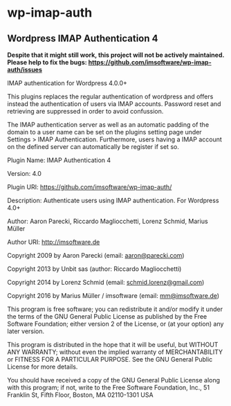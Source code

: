 # wp-imap-auth

## Wordpress IMAP Authentication 4

**Despite that it might still work, this project will not be actively maintained. Please help to fix the bugs: https://github.com/imsoftware/wp-imap-auth/issues**

IMAP authentication for Wordpress 4.0.0+

This plugins replaces the regular authentication of wordpress and offers instead the authentication of users via IMAP accounts. Password reset and retrieving are suppressed in order to avoid confussion.

The IMAP authentication server as well as an automatic padding of the domain to a user name can be set on the plugins setting page under Settings > IMAP Authentication. Furthermore, users having a IMAP account on the defined server can automatically be register if set so.

Plugin Name: IMAP Authentication 4

Version: 4.0

Plugin URI: https://github.com/imsoftware/wp-imap-auth/

Description: Authenticate users using IMAP authentication. For Wordpress 4.0+

Author: Aaron Parecki, Riccardo Magliocchetti, Lorenz Schmid, Marius Müller

Author URI: http://imsoftware.de

Copyright 2009 by Aaron Parecki (email: aaron@parecki.com)

Copyright 2013 by Unbit sas (author: Riccardo Magliocchetti)

Copyright 2014 by Lorenz Schmid (email: schmid.lorenz@gmail.com) 

Copyright 2016 by Marius Müller / imsoftware (email: mm@imsoftware.de) 

This program is free software; you can redistribute it and/or modify
it under the terms of the GNU General Public License as published by
the Free Software Foundation; either version 2 of the License, or
(at your option) any later version.

This program is distributed in the hope that it will be useful,
but WITHOUT ANY WARRANTY; without even the implied warranty of
MERCHANTABILITY or FITNESS FOR A PARTICULAR PURPOSE.  See the
GNU General Public License for more details.

You should have received a copy of the GNU General Public License
along with this program; if not, write to the Free Software
Foundation, Inc., 51 Franklin St, Fifth Floor, Boston, MA  02110-1301  USA
